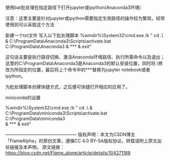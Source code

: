 使用bat批处理在指定路径下打开jupyter或ipython(Anaconda3环境)

注意：这里主要是针对jupyter或ipython需要指定生效路径的操作较为繁琐，经常使用则可以采取这个方法

新建一个txt文件
写入以下批处理脚本
%windir%\System32\cmd.exe  /k "
cd .\ 
& C:\ProgramData\Anaconda3\Scripts\activate.bat C:\ProgramData\Anaconda3 
& *** 
& exit"

这句话主要是执行路径切换、激活Anaconda环境路径、执行所需命令以及退出；
这里的C:\ProgramData\Anaconda3是Anaconda3的默认安装位置，同时将.\修改为所指定的位置，最后将上个命令中的***替换为jupyter notebook或者ipython。

为批处理脚本创建快捷方式，之后便可快捷打开相应的应用了。



miniconda的设置  



%windir%\System32\cmd.exe  /k "
cd .\ 
& C:\ProgramData\miniconda3\Scripts\activate.bat C:\ProgramData\miniconda3\
& *** 
& exit"









————————————————
版权声明：本文为CSDN博主「FlameAlpha」的原创文章，遵循CC 4.0 BY-SA版权协议，转载请附上原文出处链接及本声明。
原文链接：https://blog.csdn.net/Flame_alone/article/details/104271188